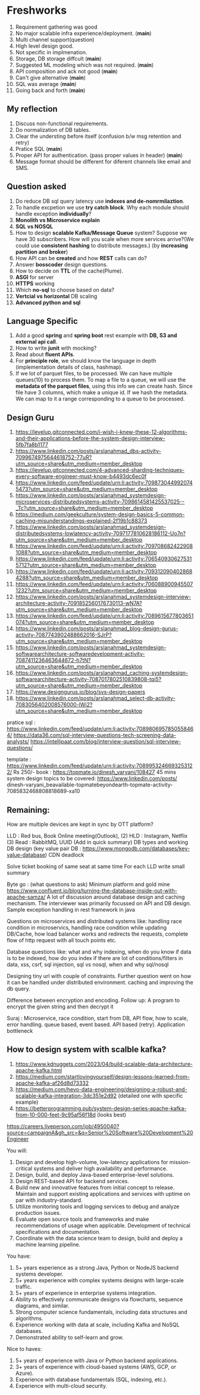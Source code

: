 # Freshworks 

1. Requirement gathering was good
2. No major scalable infra experience/deployment. (**main**)
3. Multi channel support(question)
4. High level design good.
5. Not specific in implmenation.
6. Storage, DB storage diffcult (**main**)
7. Suggested ML modeling which was not required. (**main**)
8. API composition and ack not good (**main**)
9. Can't give alternative (**main**)
10. SQL was average (**main**)
11. Going back and forth (**main**)

## My reflection
1. Discuss non-functional requirements.
2. Do normalization of DB tables.
3. Clear the understing before itself (confusion b/w msg retention and retry)
4. Pratice SQL (**main**)
5. Proper API for authentication. (pass proper values in header) (**main**)
6. Message format should be different for diferent channels like email and SMS.

## Question asked
1. Do reduce DB sql query latency use **indexes and de-nomrmilaztion**. 
2. To handle excpetion we use **try catch block**. Why each module should handle exception **individually**? 
3. **Monolith vs Microservice explain** 
4. **SQL vs NOSQL**
5. How to design **scalable Kafka/Message Queue** system? Suppose we have 30 subscribers. How will you scale when more
   services arrive?(We could use **consistent hashing** to distribute messages.) (by **increasing partition and broker**)
6. How API can be **created** and how **REST** calls can do?
7. Answer **bosscoder** design questions.
8. How to decide on **TTL** of the cache(Plume).
9. **ASGI** for server
10. **HTTPS** working
11. Which **no-sql** to choose based on data?
12. **Vertcial vs horizontal** DB scaling
13. **Advanced python and sql**

## Language Specific
1. Add a good **spring** and **spring boot** rest example with **DB, S3 and external api call**.
2. How to write **junit** with mocking?
3. Read about **fluent APIs**.
4. For **principle role**, we should know the language in depth (implementation details of class, hashmap).
5. If we lot of parquet files, to be processed. We can have multiple queues(10) to process them. To map a file to a queue,
   we will use the **metadata of the parquet files**, using this info we can create hash. Since file have 3 columns, which make a unique id. If we hash the metadata. We can map to it a range corresponding to a queue to be processed.

## Design Guru

1. https://levelup.gitconnected.com/i-wish-i-knew-these-12-algorithms-and-their-applications-before-the-system-design-interview-5fb7fa8b1177
2. https://www.linkedin.com/posts/arslanahmad_dbs-activity-7099674975644618752-77uR?utm_source=share&utm_medium=member_desktop
3. https://levelup.gitconnected.com/4-advanced-sharding-techniques-every-software-engineer-must-know-b4493dc6ec0f
4. https://www.linkedin.com/feed/update/urn:li:activity:7098730449920745473?utm_source=share&utm_medium=member_desktop
5. https://www.linkedin.com/posts/arslanahmad_systemdesign-microservices-distributedsystems-activity-7098614581425537025--_Tc?utm_source=share&utm_medium=member_desktop
6. https://medium.com/geekculture/system-design-basics-5-common-caching-misunderstandings-explained-2f19b1c88373
7. https://www.linkedin.com/posts/arslanahmad_systemdesign-distributedsystems-lowlatency-activity-7097177810628186112-Uo7n?utm_source=share&utm_medium=member_desktop
8. https://www.linkedin.com/feed/update/urn:li:activity:7097086824229081088?utm_source=share&utm_medium=member_desktop
9. https://www.linkedin.com/feed/update/urn:li:activity:7065409306275315712?utm_source=share&utm_medium=member_desktop
10. https://www.linkedin.com/feed/update/urn:li:activity:7093120904028684288?utm_source=share&utm_medium=member_desktop
11. https://www.linkedin.com/feed/update/urn:li:activity:7060889009455071232?utm_source=share&utm_medium=member_desktop
12. https://www.linkedin.com/posts/arslanahmad_systemdesign-interview-architecture-activity-7091852560176730113-wN7A?utm_source=share&utm_medium=member_desktop
13. https://www.linkedin.com/feed/update/urn:li:activity:7089615677803651074?utm_source=share&utm_medium=member_desktop
14. https://www.linkedin.com/posts/arslanahmad_blog-design-gurus-activity-7087743902488662016-SJrP?utm_source=share&utm_medium=member_desktop
15. https://www.linkedin.com/posts/arslanahmad_systemdesign-softwarearchitecture-softwaredevelopment-activity-7087411236463644672-h7tN?utm_source=share&utm_medium=member_desktop
16. https://www.linkedin.com/posts/arslanahmad_caching-systemdesign-softwarearchitecture-activity-7087017802510839808-tqi5?utm_source=share&utm_medium=member_desktop
17. https://www.designgurus.io/blog/sys-design-papers
18. https://www.linkedin.com/posts/arslanahmad_select-db-activity-7083056402008576000-lWi2?utm_source=share&utm_medium=member_desktop

pratice sql : https://www.linkedin.com/feed/update/urn:li:activity:7089806957850558464/
https://data36.com/sql-interview-questions-tech-screening-data-analysts/
https://intellipaat.com/blog/interview-question/sql-interview-questions/

template : https://www.linkedin.com/feed/update/urn:li:activity:7089953246693253122/
Rs 250/- book : https://topmate.io/dinesh_varyani/108427
45 mins system design topics to be covered: https://www.linkedin.com/posts/
dinesh-varyani_beavailable-topmatebeyondearth-topmate-activity-7085832468808818689-xa10


## Remaining:

How are multiple devices are kept in sync by OTT platform?

LLD : Red bus, Book Online meeting(Outlook), (2)
HLD : Instagram, Netflix (3)
Read : RabbitMQ, UUID (Add in quick summary)
DB types and working
DB design (key value pair DB : https://www.mongodb.com/databases/key-value-database)
CDN
deadlock

Solve ticket booking of same seat at same time
For each LLD write small summary

Byte go : (what questions to ask)
Minimum platform and gold mine
https://www.confluent.io/blog/turning-the-database-inside-out-with-apache-samza/
A lot of discussion around database design and caching mechanism. The interviewer was primarily focussed on API and DB design.
Sample exception handling in rest framework in java

Questions on microservices and distributed systems like: handling race condition in microservics, handling race
condition while updating DB/Cache, how load balancer works and redirects the requests, complete flow of http
request with all touch points etc.

Database questions like: what and why indexing, when do you know if data is to be indexed, how do you index if there
are lot of conditions/filters in data, xss, csrf, sql injection, sql vs nosql, when and why sql/nosql

Designing tiny url with couple of constraints. Further question went on how it can be handled under distributed environment.
caching and improving the db query.

Difference between encryption and encoding. Follow up: A program to encrypt the given string and then decrypt it

Suraj : Microservice, race condition, start from DB, API flow, how to scale, error handling.
queue based, event based. API based (retry). Application bottleneck

## How to design system with scalble kafka?
1. https://www.kdnuggets.com/2023/04/build-scalable-data-architecture-apache-kafka.html
2. https://medium.com/startlovingyourself/design-lessons-learned-from-apache-kafka-af26d8d73332
3. https://medium.com/hevo-data-engineering/designing-a-robust-and-scalable-kafka-integration-3dc351e2d92 (detailed one with specific example)
4. https://betterprogramming.pub/system-design-series-apache-kafka-from-10-000-feet-9c95af56f18d (looks best)


https://careers.liveperson.com/job/4950040?source=campaignA&gh_src=&q=Senior%20Software%20Development%20Engineer

You will:
1. Design and develop high-volume, low-latency applications for mission-critical systems and deliver high availability and 
   performance. 
2. Design, build, and deploy Java-based enterprise-level solutions. 
3. Design REST-based API for backend services. 
4. Build new and innovative features from initial concept to release. Maintain and support existing applications and services 
   with uptime on par with industry-standard. 
5. Utilize monitoring tools and logging services to debug and analyze production issues.
6. Evaluate open source tools and frameworks and make recommendations of usage when applicable. Development of technical 
   specifications and documentation. 
7. Coordinate with the data science team to design, build and deploy a machine learning pipeline.

You have:
1. 5+ years experience as a strong Java, Python or NodeJS backend systems developer.
2. 5+ years experience with complex systems designs with large-scale traffic.
3. 5+ years of experience in enterprise systems integration.
4. Ability to effectively communicate designs via flowcharts, sequence diagrams, and similar.
5. Strong computer science fundamentals, including data structures and algorithms.
6. Experience working with data at scale, including Kafka and NoSQL databases.
7. Demonstrated ability to self-learn and grow.

Nice to haves:
1. 5+ years of experience with Java or Python backend applications.
2. 3+ years of experience with cloud-based systems (AWS, GCP, or Azure).
3. Experience with database fundamentals (SQL, indexing, etc.).
4. Experience with multi-cloud security.
